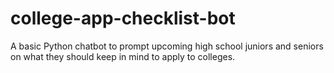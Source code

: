 # college-app-checklist-bot
A basic Python chatbot to prompt upcoming high school juniors and seniors on what they should keep in mind to apply to colleges.
